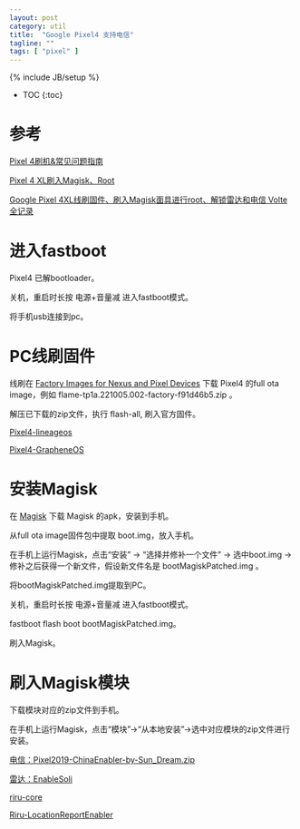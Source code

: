 ```yaml
---
layout: post
category: util
title:  "Google Pixel4 支持电信"
tagline: ""
tags: [ "pixel" ] 
---
```

{% include JB/setup %}

* TOC
{:toc}

# 参考

[Pixel 4刷机&常见问题指南](https://blog.csdn.net/weixin_45472158/article/details/113461883)

[Pixel 4 XL刷入Magisk、Root](https://sspai.com/post/57923)

[Google Pixel 4XL线刷固件、刷入Magisk面具进行root、解锁雷达和电信 Volte全记录](https://www.kejiwanjia.com/jiaocheng/102516.html)

# 进入fastboot

Pixel4 已解bootloader。

关机，重启时长按 电源+音量减 进入fastboot模式。

将手机usb连接到pc。

# PC线刷固件

线刷在 [Factory Images for Nexus and Pixel Devices](https://developers.google.com/android/images) 下载 Pixel4 的full ota image，例如 flame-tp1a.221005.002-factory-f91d46b5.zip 。

解压已下载的zip文件，执行 flash-all, 刷入官方固件。

[Pixel4-lineageos](https://wiki.lineageos.org/devices/flame/)

[Pixel4-GrapheneOS](https://grapheneos.org/releases#flame-stable)

# 安装Magisk

在 [Magisk](https://github.com/topjohnwu/Magisk/) 下载 Magisk 的apk，安装到手机。

从full ota image固件包中提取 boot.img，放入手机。

在手机上运行Magisk，点击“安装” -> “选择并修补一个文件” -> 选中boot.img -> 修补之后获得一个新文件，假设新文件名是 bootMagiskPatched.img 。

将bootMagiskPatched.img提取到PC。

关机，重启时长按 电源+音量减 进入fastboot模式。

fastboot flash boot bootMagiskPatched.img。

刷入Magisk。

# 刷入Magisk模块

下载模块对应的zip文件到手机。

在手机上运行Magisk，点击“模块”->“从本地安装”->选中对应模块的zip文件进行安装。

[电信：Pixel2019-ChinaEnabler-by-Sun_Dream.zip]()

[雷达：EnableSoli](https://github.com/demj1206170/EnableSoli)

[riru-core](https://github.com/Magisk-Modules-Repo/riru-core)

[Riru-LocationReportEnabler](https://github.com/RikkaApps/Riru-LocationReportEnabler)

